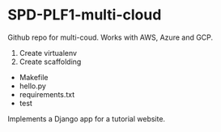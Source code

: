 # SPD-PLF1-multi-cloud
Github repo for multi-coud. Works with AWS, Azure and GCP.

1. Create virtualenv
2. Create scaffolding

* Makefile
* hello.py
* requirements.txt
* test

Implements a Django app for a tutorial website.